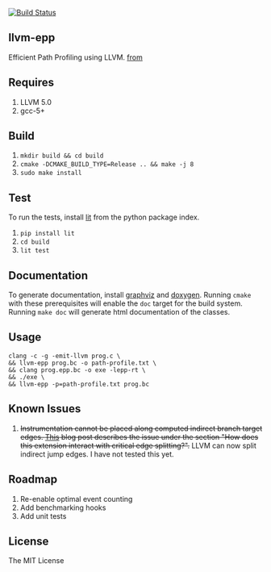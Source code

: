[![Build Status](https://travis-ci.org/snehasish/llvm-epp.svg?branch=master)](https://travis-ci.org/snehasish/llvm-epp)

## llvm-epp 
Efficient Path Profiling using LLVM.
[from](https://github.com/snehasish/llvm-epp)

## Requires 

1. LLVM 5.0
2. gcc-5+

## Build 

1. `mkdir build && cd build`
2. `cmake -DCMAKE_BUILD_TYPE=Release .. && make -j 8`
3. `sudo make install`

## Test

To run the tests, install [lit](https://pypi.python.org/pypi/lit) from the python package index. 

1. `pip install lit`
2. `cd build`
3. `lit test`  

## Documentation

To generate documentation, install [graphviz](http://www.graphviz.org/) and [doxygen](http://www.stack.nl/~dimitri/doxygen/). Running `cmake` with these prerequisites will enable the `doc` target for the build system. Running `make doc` will generate html documentation of the classes.  

## Usage

```
clang -c -g -emit-llvm prog.c \
&& llvm-epp prog.bc -o path-profile.txt \
&& clang prog.epp.bc -o exe -lepp-rt \
&& ./exe \
&& llvm-epp -p=path-profile.txt prog.bc 
```

## Known Issues 

1. ~~Instrumentation cannot be placed along computed indirect branch target edges. [This](http://blog.llvm.org/2010/01/address-of-label-and-indirect-branches.html) blog post describes the issue under the section "How does this extension interact with critical edge splitting?".~~ LLVM can now split indirect jump edges. I have not tested this yet.  

## Roadmap

1. Re-enable optimal event counting  
2. Add benchmarking hooks  
3. Add unit tests  

## License 

The MIT License

